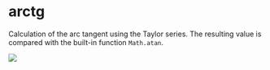 # arctg
Calculation of the arc tangent using the Taylor series. The resulting value is compared with the built-in function ```Math.atan```. 

<img src="https://i.ibb.co/Rg18SdC/image.png">
